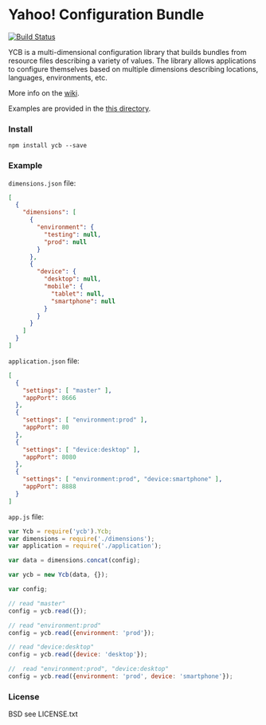 # Yahoo! Configuration Bundle

[![Build Status](https://secure.travis-ci.org/yahoo/ycb.png?branch=master)](http://travis-ci.org/yahoo/ycb)

YCB is a multi-dimensional configuration library that builds bundles from resource files describing a variety of values. The library allows applications to configure themselves based on multiple dimensions describing locations, languages, environments, etc.

More info on the [wiki](https://github.com/yahoo/ycb/wiki).

Examples are provided in the [this directory](https://github.com/yahoo/ycb/tree/master/tests).

### Install

`npm install ycb --save`

### Example

`dimensions.json` file:
```json
[
  {
    "dimensions": [
      {
        "environment": {
          "testing": null,
          "prod": null
        }
      },
      {
        "device": {
          "desktop": null,
          "mobile": {
            "tablet": null,
            "smartphone": null
          }
        }
      }
    ]
  }
]
```

`application.json` file:
```json
[
  {
    "settings": [ "master" ],
    "appPort": 8666
  },
  {
    "settings": [ "environment:prod" ],
    "appPort": 80
  },
  {
    "settings": [ "device:desktop" ],
    "appPort": 8080
  },
  {
    "settings": [ "environment:prod", "device:smartphone" ],
    "appPort": 8888
  }
]
```

`app.js` file:
```javascript
var Ycb = require('ycb').Ycb;
var dimensions = require('./dimensions');
var application = require('./application');

var data = dimensions.concat(config);

var ycb = new Ycb(data, {});

var config;

// read "master"
config = ycb.read({});

// read "environment:prod"
config = ycb.read({environment: 'prod'});

// read "device:desktop"
config = ycb.read({device: 'desktop'});

//  read "environment:prod", "device:desktop"
config = ycb.read({environment: 'prod', device: 'smartphone'});
```

### License
BSD see LICENSE.txt
